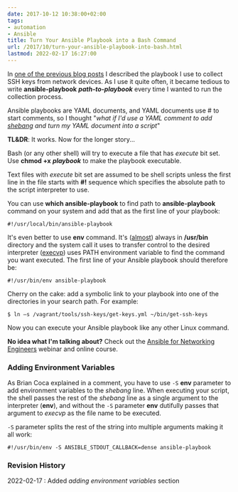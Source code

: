 ```yaml
---
date: 2017-10-12 10:38:00+02:00
tags:
- automation
- Ansible
title: Turn Your Ansible Playbook into a Bash Command
url: /2017/10/turn-your-ansible-playbook-into-bash.html
lastmod: 2022-02-17 16:27:00
---
```

In [one of the previous blog posts](/2017/09/collect-ssh-keys-with-ansible.html) I described the playbook I use to collect SSH keys from network devices. As I use it quite often, it became tedious to write **ansible-playbook** ***path-to-playbook*** every time I wanted to run the collection process.

Ansible playbooks are YAML documents, and YAML documents use \# to start comments, so I thought "_what if I'd use a YAML comment to add [shebang](https://en.wikipedia.org/wiki/Shebang(Unix)) and turn my YAML document into a script_"

**TL&DR**: It works. Now for the longer story...
<!--more-->
Bash (or any other shell) will try to execute a file that has *execute* bit set. Use **chmod +x** ***playbook*** to make the playbook executable.

Text files with *execute* bit set are assumed to be shell scripts unless the first line in the file starts with **\#!** sequence which specifies the absolute path to the script interpreter to use.

You can use **which ansible-playbook** to find path to **ansible-playbook** command on your system and add that as the first line of your playbook:

```
#!/usr/local/bin/ansible-playbook
```

It's even better to use **env** command. It's ([almost](https://en.wikipedia.org/wiki/Shebang_(Unix)#Program_location)) always in **/usr/bin** directory and the system call it uses to transfer control to the desired interpreter ([execvp](https://linux.die.net/man/3/execvp)) uses PATH environment variable to find the command you want executed. The first line of your Ansible playbook should therefore be:

```
#!/usr/bin/env ansible-playbook
```

Cherry on the cake: add a symbolic link to your playbook into one of the directories in your search path. For example:

```
$ ln –s /vagrant/tools/ssh-keys/get-keys.yml ~/bin/get-ssh-keys
```

Now you can execute your Ansible playbook like any other Linux command.

**No idea what I'm talking about?** Check out the [Ansible for Networking Engineers](http://www.ipspace.net/Ansible_for_Networking_Engineers) webinar and online course.

### Adding Environment Variables

As Brian Coca explained in a comment, you have to use `-S` **env** parameter to add environment variables to the *shebang* line. When executing your script, the shell passes the rest of the *shebang* line as a single argument to the interpreter (**env**), and without the `-S` parameter **env** dutifully passes that argument to *execvp* as the file name to be executed. 

`-S` parameter splits the rest of the string into multiple arguments making it all work:

```
#!/usr/bin/env -S ANSIBLE_STDOUT_CALLBACK=dense ansible-playbook
```

### Revision History

2022-02-17
: Added *adding environment variables* section
